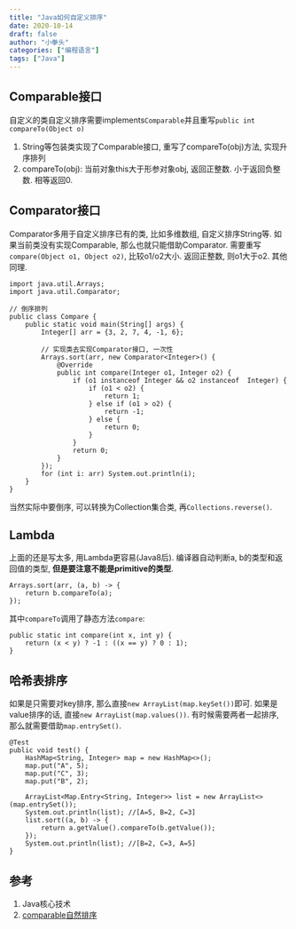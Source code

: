 ```yaml
---
title: "Java如何自定义排序"
date: 2020-10-14
draft: false
author: "小拳头"
categories: ["编程语言"]
tags: ["Java"]
---
```


## Comparable接口
自定义的类自定义排序需要implements``Comparable``并且重写`public int compareTo(Object o)`
1. String等包装类实现了Comparable接口, 重写了compareTo(obj)方法, 实现升序排列
2. compareTo(obj): 当前对象this大于形参对象obj, 返回正整数. 小于返回负整数. 相等返回0.

## Comparator接口
Comparator多用于自定义排序已有的类, 比如多维数组, 自定义排序String等. 如果当前类没有实现Comparable, 那么也就只能借助Comparator. 需要重写`compare(Object o1, Object o2)`, 比较o1/o2大小. 返回正整数, 则o1大于o2. 其他同理. 

```
import java.util.Arrays;
import java.util.Comparator;

// 倒序排列
public class Compare {
    public static void main(String[] args) {
        Integer[] arr = {3, 2, 7, 4, -1, 6};

        // 实现类去实现Comparator接口, 一次性
        Arrays.sort(arr, new Comparator<Integer>() {
            @Override
            public int compare(Integer o1, Integer o2) {
                if (o1 instanceof Integer && o2 instanceof  Integer) {
                    if (o1 < o2) {
                        return 1;
                    } else if (o1 > o2) {
                        return -1;
                    } else {
                        return 0;
                    }
                }
                return 0;
            }
        });
        for (int i: arr) System.out.println(i);
    }
}
```

当然实际中要倒序, 可以转换为Collection集合类, 再`Collections.reverse()`.

## Lambda
上面的还是写太多, 用Lambda更容易(Java8后). 编译器自动判断a, b的类型和返回值的类型, **但是要注意不能是primitive的类型**.
```
Arrays.sort(arr, (a, b) -> {
    return b.compareTo(a);
});
```

其中`compareTo`调用了静态方法`compare`:
```
public static int compare(int x, int y) {
    return (x < y) ? -1 : ((x == y) ? 0 : 1);
}
```

## 哈希表排序
如果是只需要对key排序, 那么直接`new ArrayList(map.keySet())`即可. 如果是value排序的话, 直接`new ArrayList(map.values())`. 有时候需要两者一起排序, 那么就需要借助`map.entrySet()`.
```
@Test
public void test() {
    HashMap<String, Integer> map = new HashMap<>();
    map.put("A", 5);
    map.put("C", 3);
    map.put("B", 2);

    ArrayList<Map.Entry<String, Integer>> list = new ArrayList<>(map.entrySet());
    System.out.println(list); //[A=5, B=2, C=3]
    list.sort((a, b) -> {
        return a.getValue().compareTo(b.getValue());
    });
    System.out.println(list); //[B=2, C=3, A=5]
}
```

## 参考
1. Java核心技术
2. [comparable自然排序](https://www.bilibili.com/video/BV1Kb411W75N?p=491)